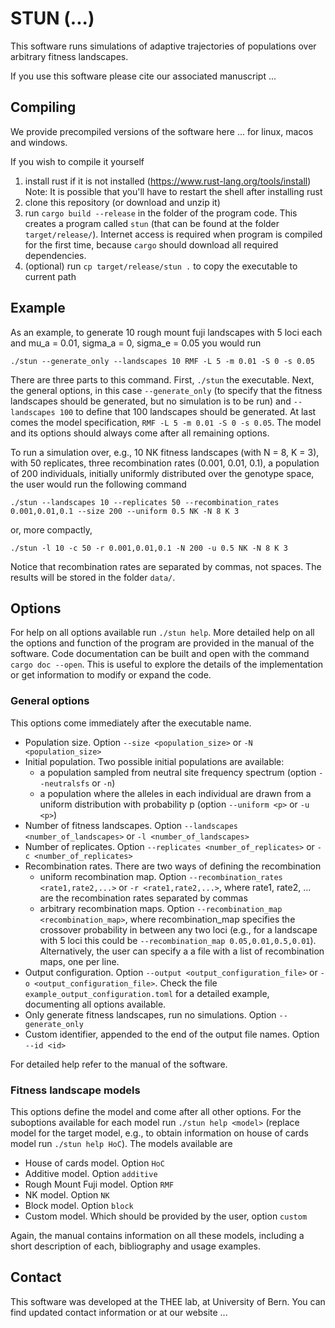 # STUN (...)
This software runs simulations of adaptive trajectories of populations over
arbitrary fitness landscapes.

If you use this software please cite our associated manuscript ...

## Compiling
We provide precompiled versions of the software here ... for linux, macos and
windows.

If you wish to compile it yourself
1. install rust if it is not installed (https://www.rust-lang.org/tools/install)
   Note: It is possible that you'll have to restart the shell after installing
   rust
2. clone this repository (or download and unzip it)
3. run `cargo build --release` in the folder of the program code. This creates
   a program called `stun` (that can be found at the folder `target/release/`).
   Internet access is required when program is compiled for the first time,
   because `cargo` should download all required dependencies.
4. (optional) run `cp target/release/stun .` to copy the executable to current
   path

## Example
As an example, to generate 10 rough mount fuji landscapes with 5 loci each and
mu_a = 0.01, sigma_a = 0, sigma_e = 0.05 you would run
```
./stun --generate_only --landscapes 10 RMF -L 5 -m 0.01 -S 0 -s 0.05
```
There are three parts to this command. First, `./stun` the executable. Next, the
general options, in this case `--generate_only` (to specify that the fitness
landscapes should be generated, but no simulation is to be run) and
`--landscapes 100` to define that 100 landscapes should be generated. At last
comes the model specification, `RMF -L 5 -m 0.01 -S 0 -s 0.05`. The model and
its options should always come after all remaining options.

To run a simulation over, e.g., 10 NK fitness landscapes (with N = 8, K = 3),
with 50 replicates, three recombination rates (0.001, 0.01, 0.1), a population
of 200 individuals, initially uniformly distributed over the genotype space, the
user would run the following command
```
./stun --landscapes 10 --replicates 50 --recombination_rates 0.001,0.01,0.1 --size 200 --uniform 0.5 NK -N 8 K 3
```
or, more compactly,
```
./stun -l 10 -c 50 -r 0.001,0.01,0.1 -N 200 -u 0.5 NK -N 8 K 3
```
Notice that recombination rates are separated by commas, not spaces. The results
will be stored in the folder `data/`.

## Options
For help on all options available run `./stun help`. More detailed help on all
the options and function of the program are provided in the manual of the
software. Code documentation can be built and open with the command
`cargo doc --open`. This is useful to explore the details of the implementation
or get information to modify or expand the code.

### General options
This options come immediately after the executable name.
* Population size. Option `--size <population_size>` or `-N <population_size>`
* Initial population. Two possible initial populations are available:
  - a population sampled from neutral site frequency spectrum (option
    `--neutralsfs` or `-n`)
  - a population where the alleles in each individual are drawn from a uniform
    distribution with probability p (option `--uniform <p>` or `-u <p>`)
* Number of fitness landscapes. Option `--landscapes <number_of_landscapes>` or
  `-l <number_of_landscapes>`
* Number of replicates. Option `--replicates <number_of_replicates>` or
  `-c <number_of_replicates>`
* Recombination rates. There are two ways of defining the recombination
  - uniform recombination map. Option `--recombination_rates <rate1,rate2,...>`
  or `-r <rate1,rate2,...>`, where rate1, rate2, ... are the recombination rates
  separated by commas
  - arbitrary recombination maps. Option
  `--recombination_map <recombination_map>`, where recombination_map specifies
  the crossover probability in between any two loci (e.g., for a landscape with
  5 loci this could be `--recombination_map 0.05,0.01,0.5,0.01`). Alternatively,
  the user can specify a a file with a list of recombination maps, one per line.
* Output configuration. Option `--output <output_configuration_file>` or
  `-o <output_configuration_file>`. Check the file
  `example_output_configuration.toml` for a detailed example, documenting all
  options available.
* Only generate fitness landscapes, run no simulations. Option `--generate_only`
* Custom identifier, appended to the end of the output file names. Option
  `--id <id>`

For detailed help refer to the manual of the software.

### Fitness landscape models
This options define the model and come after all other options. For the
suboptions available for each model run `./stun help <model>` (replace model
for the target model, e.g., to obtain information on house of cards model run
`./stun help HoC`). The models available are
* House of cards model. Option `HoC`
* Additive model. Option `additive`
* Rough Mount Fuji model. Option `RMF`
* NK model. Option `NK`
* Block model. Option `block`
* Custom model. Which should be provided by the user, option `custom`

Again, the manual contains information on all these models, including a short
description of each, bibliography and usage examples.

## Contact
This software was developed at the THEE lab, at University of Bern. You can find
updated contact information or at our website ...
